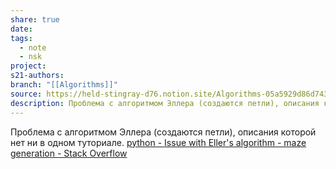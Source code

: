 ```yaml
---
share: true
date: 
tags:
  - note
  - nsk
project: 
s21-authors: 
branch: "[[Algorithms]]"
source: https://held-stingray-d76.notion.site/Algorithms-05a5929d86d743ccb2b12fc9a92bcc3c
description: Проблема с алгоритмом Эллера (создаются петли), описания которой нет ни в одном туториале.
---
```


Проблема с алгоритмом Эллера (создаются петли), описания которой нет ни в одном туториале.
[python - Issue with Eller's algorithm - maze generation - Stack Overflow](https://stackoverflow.com/questions/52608414/issue-with-ellers-algorithm-maze-generation)
